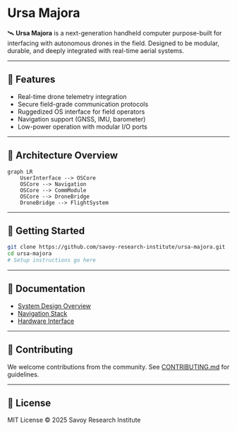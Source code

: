 # Ursa Majora

🛰️ **Ursa Majora** is a next-generation handheld computer purpose-built for interfacing with autonomous drones in the field. Designed to be modular, durable, and deeply integrated with real-time aerial systems.

---

## 🔧 Features
- Real-time drone telemetry integration
- Secure field-grade communication protocols
- Ruggedized OS interface for field operators
- Navigation support (GNSS, IMU, barometer)
- Low-power operation with modular I/O ports

---

## 🧱 Architecture Overview

```mermaid
graph LR
    UserInterface --> OSCore
    OSCore --> Navigation
    OSCore --> CommModule
    OSCore --> DroneBridge
    DroneBridge --> FlightSystem
```

---

## 🚀 Getting Started

```bash
git clone https://github.com/savoy-research-institute/ursa-majora.git
cd ursa-majora
# Setup instructions go here
```

---

## 📄 Documentation

- [System Design Overview](docs/system-design.md)
- [Navigation Stack](docs/navigation.md)
- [Hardware Interface](docs/hardware.md)

---

## 🤝 Contributing

We welcome contributions from the community. See [CONTRIBUTING.md](CONTRIBUTING.md) for guidelines.

---

## 📜 License

MIT License © 2025 Savoy Research Institute
